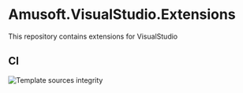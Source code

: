 # Amusoft.VisualStudio.Extensions
This repository contains extensions for VisualStudio

## CI

![Template sources integrity](https://github.com/taori/Amusoft.VisualStudio.Extensions/workflows/Templates%20integrity/badge.svg)
